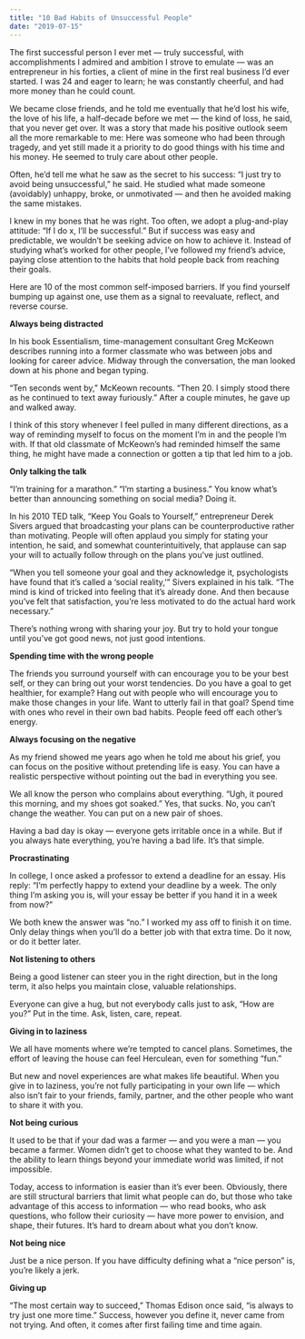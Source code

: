 ```yaml
---
title: "10 Bad Habits of Unsuccessful People"
date: "2019-07-15"
---
```


The first successful person I ever met — truly successful, with accomplishments I admired and ambition I strove to emulate — was an entrepreneur in his forties, a client of mine in the first real business I’d ever started. I was 24 and eager to learn; he was constantly cheerful, and had more money than he could count.

We became close friends, and he told me eventually that he’d lost his wife, the love of his life, a half-decade before we met — the kind of loss, he said, that you never get over. It was a story that made his positive outlook seem all the more remarkable to me: Here was someone who had been through tragedy, and yet still made it a priority to do good things with his time and his money. He seemed to truly care about other people.

Often, he’d tell me what he saw as the secret to his success: “I just try to avoid being unsuccessful,” he said. He studied what made someone (avoidably) unhappy, broke, or unmotivated — and then he avoided making the same mistakes.

I knew in my bones that he was right. Too often, we adopt a plug-and-play attitude: “If I do x, I’ll be successful.” But if success was easy and predictable, we wouldn’t be seeking advice on how to achieve it. Instead of studying what’s worked for other people, I’ve followed my friend’s advice, paying close attention to the habits that hold people back from reaching their goals.

Here are 10 of the most common self-imposed barriers. If you find yourself bumping up against one, use them as a signal to reevaluate, reflect, and reverse course.

<b>Always being distracted</b>

In his book Essentialism, time-management consultant Greg McKeown describes running into a former classmate who was between jobs and looking for career advice. Midway through the conversation, the man looked down at his phone and began typing.

“Ten seconds went by,” McKeown recounts. “Then 20. I simply stood there as he continued to text away furiously.” After a couple minutes, he gave up and walked away.

I think of this story whenever I feel pulled in many different directions, as a way of reminding myself to focus on the moment I’m in and the people I’m with. If that old classmate of McKeown’s had reminded himself the same thing, he might have made a connection or gotten a tip that led him to a job.

<b>Only talking the talk</b>

“I’m training for a marathon.” “I’m starting a business.” You know what’s better than announcing something on social media? Doing it.

In his 2010 TED talk, “Keep You Goals to Yourself,” entrepreneur Derek Sivers argued that broadcasting your plans can be counterproductive rather than motivating. People will often applaud you simply for stating your intention, he said, and somewhat counterintuitively, that applause can sap your will to actually follow through on the plans you’ve just outlined.

“When you tell someone your goal and they acknowledge it, psychologists have found that it’s called a ‘social reality,’” Sivers explained in his talk. “The mind is kind of tricked into feeling that it’s already done. And then because you’ve felt that satisfaction, you’re less motivated to do the actual hard work necessary.”

There’s nothing wrong with sharing your joy. But try to hold your tongue until you’ve got good news, not just good intentions.

<b>Spending time with the wrong people</b>

The friends you surround yourself with can encourage you to be your best self, or they can bring out your worst tendencies. Do you have a goal to get healthier, for example? Hang out with people who will encourage you to make those changes in your life. Want to utterly fail in that goal? Spend time with ones who revel in their own bad habits. People feed off each other’s energy.

<b>Always focusing on the negative</b>

As my friend showed me years ago when he told me about his grief, you can focus on the positive without pretending life is easy. You can have a realistic perspective without pointing out the bad in everything you see.

We all know the person who complains about everything. “Ugh, it poured this morning, and my shoes got soaked.” Yes, that sucks. No, you can’t change the weather. You can put on a new pair of shoes.

Having a bad day is okay — everyone gets irritable once in a while. But if you always hate everything, you’re having a bad life. It’s that simple.

<b>Procrastinating</b>

In college, I once asked a professor to extend a deadline for an essay. His reply: “I’m perfectly happy to extend your deadline by a week. The only thing I’m asking you is, will your essay be better if you hand it in a week from now?”

We both knew the answer was “no.” I worked my ass off to finish it on time.
Only delay things when you’ll do a better job with that extra time. Do it now, or do it better later.

<b>Not listening to others</b>

Being a good listener can steer you in the right direction, but in the long term, it also helps you maintain close, valuable relationships.

Everyone can give a hug, but not everybody calls just to ask, “How are you?” Put in the time. Ask, listen, care, repeat.

<b>Giving in to laziness</b>

We all have moments where we’re tempted to cancel plans. Sometimes, the effort of leaving the house can feel Herculean, even for something “fun.”

But new and novel experiences are what makes life beautiful. When you give in to laziness, you’re not fully participating in your own life — which also isn’t fair to your friends, family, partner, and the other people who want to share it with you.

<b>Not being curious</b>

It used to be that if your dad was a farmer — and you were a man — you became a farmer. Women didn’t get to choose what they wanted to be. And the ability to learn things beyond your immediate world was limited, if not impossible.

Today, access to information is easier than it’s ever been. Obviously, there are still structural barriers that limit what people can do, but those who take advantage of this access to information — who read books, who ask questions, who follow their curiosity — have more power to envision, and shape, their futures. It’s hard to dream about what you don’t know.

<b>Not being nice</b>

Just be a nice person. If you have difficulty defining what a “nice person” is, you’re likely a jerk.

<b>Giving up</b>

“The most certain way to succeed,” Thomas Edison once said, “is always to try just one more time.” Success, however you define it, never came from not trying. And often, it comes after first failing time and time again.

